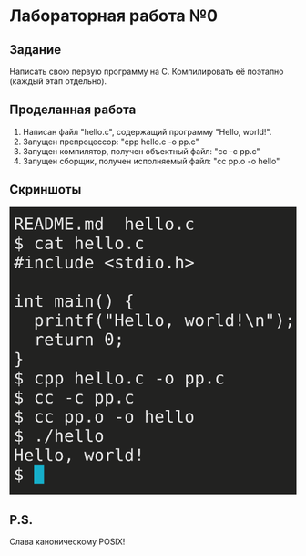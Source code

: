 # Лабораторная работа №0
## Задание
Написать свою первую программу на C. Компилировать её поэтапно (каждый этап отдельно).
## Проделанная работа
1. Написан файл "hello.c", содержащий программу "Hello, world!".
2. Запущен препроцессор: "cpp hello.c -o pp.c"
3. Запущен компилятор, получен объектный файл: "cc -c pp.c"
4. Запущен сборщик, получен исполняемый файл: "cc pp.o -o hello"
## Скриншоты
![Компиляция и запуск](screen.png)

## P.S.
Слава каноническому POSIX!
